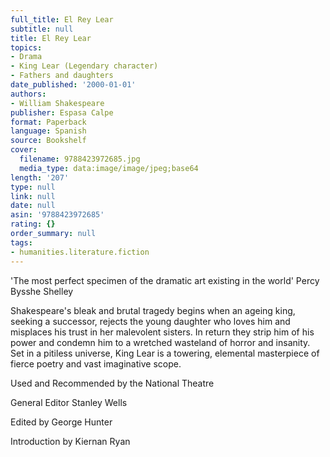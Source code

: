 ```yaml
---
full_title: El Rey Lear
subtitle: null
title: El Rey Lear
topics:
- Drama
- King Lear (Legendary character)
- Fathers and daughters
date_published: '2000-01-01'
authors:
- William Shakespeare
publisher: Espasa Calpe
format: Paperback
language: Spanish
source: Bookshelf
cover:
  filename: 9788423972685.jpg
  media_type: data:image/image/jpeg;base64
length: '207'
type: null
link: null
date: null
asin: '9788423972685'
rating: {}
order_summary: null
tags:
- humanities.literature.fiction
---
```

'The most perfect specimen of the dramatic art existing in the world' Percy Bysshe Shelley

Shakespeare's bleak and brutal tragedy begins when an ageing king, seeking a successor, rejects the young daughter who loves him and misplaces his trust in her malevolent sisters. In return they strip him of his power and condemn him to a wretched wasteland of horror and insanity. Set in a pitiless universe, King Lear is a towering, elemental masterpiece of fierce poetry and vast imaginative scope.

Used and Recommended by the National Theatre

General Editor Stanley Wells

Edited by George Hunter

Introduction by Kiernan Ryan
